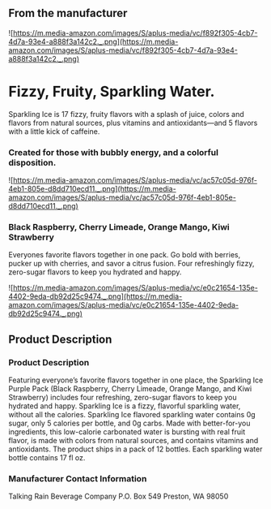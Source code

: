 ## **From the manufacturer**

![https://m.media-amazon.com/images/S/aplus-media/vc/f892f305-4cb7-4d7a-93e4-a888f3a142c2._.png](https://m.media-amazon.com/images/S/aplus-media/vc/f892f305-4cb7-4d7a-93e4-a888f3a142c2._.png)

# **Fizzy, Fruity, Sparkling Water.**

Sparkling Ice is 17 fizzy, fruity flavors with a splash of juice, colors and flavors from natural sources, plus vitamins and antioxidants—and 5 flavors with a little kick of caffeine.

### **Created for those with bubbly energy, and a colorful disposition.**

![https://m.media-amazon.com/images/S/aplus-media/vc/ac57c05d-976f-4eb1-805e-d8dd710ecd11._.png](https://m.media-amazon.com/images/S/aplus-media/vc/ac57c05d-976f-4eb1-805e-d8dd710ecd11._.png)

### **Black Raspberry, Cherry Limeade, Orange Mango, Kiwi Strawberry**

Everyones favorite flavors together in one pack. Go bold with berries, pucker up with cherries, and savor a citrus fusion. Four refreshingly fizzy, zero-sugar flavors to keep you hydrated and happy.

![https://m.media-amazon.com/images/S/aplus-media/vc/e0c21654-135e-4402-9eda-db92d25c9474._.png](https://m.media-amazon.com/images/S/aplus-media/vc/e0c21654-135e-4402-9eda-db92d25c9474._.png)

## **Product Description**

### Product Description

Featuring everyone’s favorite flavors together in one place, the Sparkling Ice Purple Pack (Black Raspberry, Cherry Limeade, Orange Mango, and Kiwi Strawberry) includes four refreshing, zero-sugar flavors to keep you hydrated and happy. Sparkling Ice is a fizzy, flavorful sparkling water, without all the calories. Sparkling Ice flavored sparkling water contains 0g sugar, only 5 calories per bottle, and 0g carbs. Made with better-for-you ingredients, this low-calorie carbonated water is bursting with real fruit flavor, is made with colors from natural sources, and contains vitamins and antioxidants. The product ships in a pack of 12 bottles. Each sparkling water bottle contains 17 fl oz.

### Manufacturer Contact Information

Talking Rain Beverage Company P.O. Box 549 Preston, WA 98050
